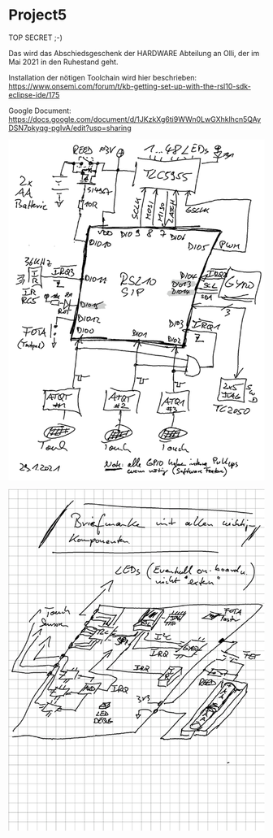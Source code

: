 # Project5
TOP SECRET ;-)

Das wird das Abschiedsgeschenk der HARDWARE Abteilung an Olli, der im Mai 2021 in den Ruhestand geht.

Installation der nötigen Toolchain wird hier beschrieben: https://www.onsemi.com/forum/t/kb-getting-set-up-with-the-rsl10-sdk-eclipse-ide/175

Google Document: https://docs.google.com/document/d/1JKzkXg6ti9WWn0LwGXhklhcn5QAyDSN7pkyqg-pgIvA/edit?usp=sharing

<img src="images/BB.png">
<p>
<img src="images/Floorplan.png">
